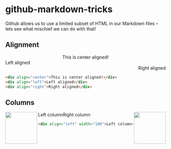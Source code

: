 # github-markdown-tricks

Github allows us to use a limited subset of HTML in our Markdown files – lets see what mischief we can do with that!

## Alignment

<div align="center">This is center aligned!</div>
<div align="left">Left aligned</div>
<div align="right">Right aligned</div>

```HTML
<div align="center">This is center aligned!</div>
<div align="left">Left aligned</div>
<div align="right">Right aligned</div>
```

## Columns

<img src="nonexistant" align="left" width="100">Left column</img><img src="nonexistant" align="right" width="100">Right column</img>

```HTML
<div align="left" width="100">Left column</div><div align="right" width="100">Right column</div>
```
